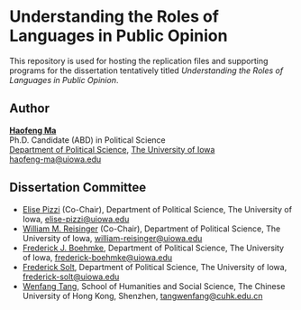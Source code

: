 # Understanding the Roles of Languages in Public Opinion

This repository is used for hosting the replication files and supporting programs for the dissertation tentatively titled *Understanding the Roles of Languages in Public Opinion*.

## Author ##
**[Haofeng Ma](https://clas.uiowa.edu/polisci/people/haofeng-ma)**
<br>Ph.D. Candidate (ABD) in Political Science
<br>[Department of Political Science](https://clas.uiowa.edu/polisci/), [The University of Iowa](https://uiowa.edu)
<br>haofeng-ma@uiowa.edu

## Dissertation Committee ##
- [Elise Pizzi](https://clas.uiowa.edu/polisci/people/elise-pizzi) (Co-Chair), Department of Political Science, The University of Iowa, elise-pizzi@uiowa.edu
- [William M. Reisinger](https://clas.uiowa.edu/polisci/people/william-m-reisinger) (Co-Chair), Department of Political Science, The University of Iowa, william-reisinger@uiowa.edu
- [Frederick J. Boehmke](https://clas.uiowa.edu/polisci/people/frederick-j-boehmke), Department of Political Science, The University of Iowa, frederick-boehmke@uiowa.edu
- [Frederick Solt](https://clas.uiowa.edu/polisci/people/frederick-solt), Department of Political Science, The University of Iowa, frederick-solt@uiowa.edu
- [Wenfang Tang](https://myweb.cuhk.edu.cn/tangwenfang/Home/Index), School of Humanities and Social Science, The Chinese University of Hong Kong, Shenzhen, tangwenfang@cuhk.edu.cn
